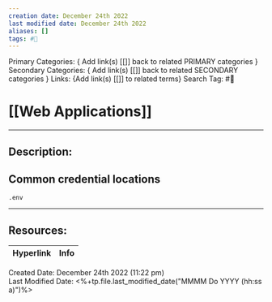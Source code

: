 ```yaml
---
creation date: December 24th 2022
last modified date: December 24th 2022
aliases: []
tags: #📕
---
```


Primary Categories: { Add link(s) [[]] back to related PRIMARY categories }
Secondary Categories:  { Add link(s) [[]] back to related SECONDARY categories }
Links: {Add link(s) [[]] to related terms}
Search Tag: #📕  

# [[Web Applications]]  
___

## Description:  


## Common credential locations
`.env`

___

## Resources:

| Hyperlink | Info |
| --------- | ---- |


Created Date: December 24th 2022 (11:22 pm)  
Last Modified Date: <%+tp.file.last_modified_date("MMMM Do YYYY (hh:ss a)")%>
